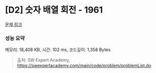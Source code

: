 # [D2] 숫자 배열 회전 - 1961 

[문제 링크](https://swexpertacademy.com/main/code/problem/problemDetail.do?contestProbId=AV5Pq-OKAVYDFAUq) 

### 성능 요약

메모리: 18,408 KB, 시간: 102 ms, 코드길이: 1,358 Bytes



> 출처: SW Expert Academy, https://swexpertacademy.com/main/code/problem/problemList.do